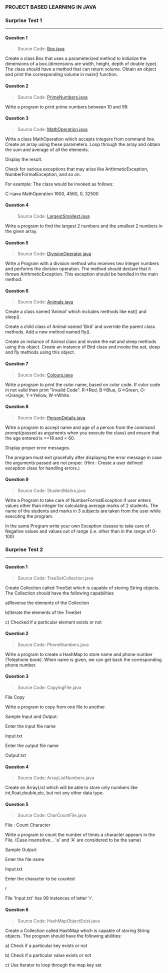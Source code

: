 ### PROJECT BASED LEARNING IN JAVA 

### Surprise Test 1
--------------------

#### Question 1

> Source Code: [Box.java](https://github.com/Umesh-01/Java/blob/main/Test/Box.java)

Create a class Box that uses a parameterized method to initialize the dimensions of a box.(dimensions are width, height, depth of double type). The class should have a method that can return volume. Obtain an object and print the corresponding volume in main() function.

#### Question 2

> Source Code: [PrimeNumbers.java](https://github.com/Umesh-01/Java/blob/main/Test/PrimeNumbers.java)

Write a program to print prime numbers between 10 and 99.

#### Question 3

> Source Code: [MathOperation.java](https://github.com/Umesh-01/Java/blob/main/Test/MathOperation.java)

Write a class MathOperation which accepts integers from command line. Create an array using these parameters. Loop through the array and obtain the sum and average of all the elements.

Display the result.

Check for various exceptions that may arise like ArithmeticException, NumberFormatException, and so on.

For example: The class would be invoked as follows:

C:>java MathOperation 1900, 4560, 0, 32500

#### Question 4

> Source Code: [LargestSmallest.java](https://github.com/Umesh-01/Java/blob/main/Test/LargestSmallest.java)

Write a program to find the largest 2 numbers and the smallest 2 numbers in the given array.

#### Question 5

> Source Code: [DivisionOperator.java](https://github.com/Umesh-01/Java/blob/main/Test/DivisionOperator.java)

Write a Program with a division method who receives two integer numbers and performs the division operation. The method should declare that it throws ArithmeticException. This exception should be handled in the main method.

#### Question 6

> Source Code: [Animals.java](https://github.com/Umesh-01/Java/blob/main/Test/Animals.java)

Create a class named ‘Animal’ which includes methods like eat() and sleep().

Create a child class of Animal named ‘Bird’ and override the parent class methods. Add a new method named fly().

Create an instance of Animal class and invoke the eat and sleep methods using this object. Create an instance of Bird class and invoke the eat, sleep and fly methods using this object.

#### Question 7

> Source Code: [Colours.java](https://github.com/Umesh-01/Java/blob/main/Test/Colours.java)

Write a program to print the color name, based on color code. If color code in not valid then print "Invalid Code". R->Red, B->Blue, G->Green, O->Orange, Y->Yellow, W->White.

#### Question 8

> Source Code: [PersonDetails.java](https://github.com/Umesh-01/Java/blob/main/Test/PersonDetails.java)

Write a program to accept name and age of a person from the command prompt(passed as arguments when you execute the class) and ensure that the age entered is >=18 and < 60.

Display proper error messages.

The program must exit gracefully after displaying the error message in case the arguments passed are not proper. (Hint : Create a user defined exception class for handling errors.)

#### Question 9

> Source Code: StudentMarks.java

Write a Program to take care of NumberFormatException if user enters values other than integer for calculating average marks of 2 students. The name of the students and marks in 3 subjects are taken from the user while executing the program.

In the same Program write your own Exception classes to take care of Negative values and values out of range (i.e. other than in the range of 0-100)


### Surprise Test 2
--------------------

#### Question 1

> Source Code: TreeSetCollection.java

Create Collection called TreeSet which is capable of storing String objects. The Collection should have the following capabilities

a)Reverse the elements of the Collection 

b)Iterate the elements of the TreeSet 

c) Checked if a particular element exists or not

#### Question 2

> Source Code: PhoneNumbers.java

Write a program to create a HashMap to store name and phone number (Telephone book). When name is given, we can get back the corresponding phone number.

#### Question 3

> Source Code: CopyingFile.java

File Copy

Write a program to copy from one file to another.

 

Sample Input and Output:

Enter the input file name

Input.txt

Enter the output file name

Output.txt

#### Question 4

> Source Code: ArrayListNumbers.java

Create an ArrayList which will be able to store only numbers like int,float,double,etc, but not any other data type.

#### Question 5

> Source Code: CharCountFile.java 

File : Count Character

Write a program to count the number of times a character appears in the File. (Case insensitive... 'a' and 'A' are considered to be the same)

 

Sample Output:

Enter the file name

Input.txt

Enter the character to be counted

r

File 'Input.txt' has 99 instances of letter 'r'.

#### Question 6

> Source Code: HashMapObjectExist.java

Create a Collection called HashMap which is capable of storing String objects. The program should have the following abilities:

a) Check if a particular key exists or not 

b) Check if a particular value exists or not 

c) Use Iterator to loop through the map key set
